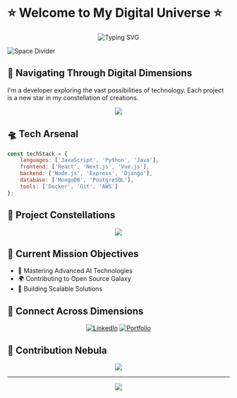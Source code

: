 # ⭐ Welcome to My Digital Universe ⭐

<div align="center">
  <img src="https://readme-typing-svg.herokuapp.com?font=Fira+Code&weight=500&size=40&pause=1000&color=6AD3FF&center=true&vCenter=true&width=600&lines=Greetings%2C+I'm+Sandun+Senevirathna;Full+Stack+Developer;Digital+Explorer" alt="Typing SVG" />
</div>

![Space Divider](https://raw.githubusercontent.com/andreasbm/readme/master/assets/lines/rainbow.png)

## 🌌 Navigating Through Digital Dimensions

I'm a developer exploring the vast possibilities of technology. Each project is a new star in my constellation of creations.

<div align="center">
  <img src="https://github-readme-streak-stats.herokuapp.com/?user=SandunSenevirathna&theme=tokyonight&hide_border=true" />
</div>

## 🛸 Tech Arsenal

```javascript
const techStack = {
    languages: ['JavaScript', 'Python', 'Java'],
    frontend: ['React', 'Next.js', 'Vue.js'],
    backend: ['Node.js', 'Express', 'Django'],
    database: ['MongoDB', 'PostgreSQL'],
    tools: ['Docker', 'Git', 'AWS']
};
```

## 🌠 Project Constellations

<div align="center">
  <img src="https://github-readme-stats.vercel.app/api?username=SandunSenevirathna&show_icons=true&theme=tokyonight&hide_border=true" />
</div>

## 🎯 Current Mission Objectives

- 🚀 Mastering Advanced AI Technologies
- 🌍 Contributing to Open Source Galaxy
- 💫 Building Scalable Solutions

## 🌌 Connect Across Dimensions

<div align="center">
  
[![LinkedIn](https://img.shields.io/badge/LinkedIn-%230077B5.svg?style=for-the-badge&logo=linkedin&logoColor=white)]([https://linkedin.com/in/your-profile](https://www.linkedin.com/in/sandun-senevirathna-a9b577175/))
[![Portfolio](https://img.shields.io/badge/Portfolio-%23000000.svg?style=for-the-badge&logo=firefox&logoColor=#FF7139)](https://wamsss.com)
  
</div>

## 🌟 Contribution Nebula

<div align="center">
  <img src="https://github-readme-activity-graph.vercel.app/graph?username=SandunSenevirathna&theme=react-dark&hide_border=true" />
</div>

---

<div align="center">
  <img src="https://komarev.com/ghpvc/?username=SandunSenevirathna&color=blueviolet&style=flat-square">
</div>
